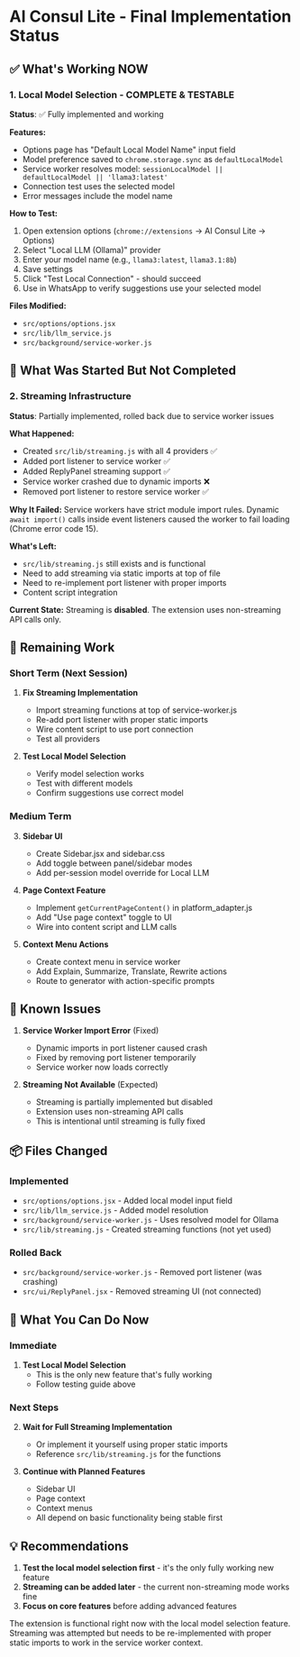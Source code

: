 # AI Consul Lite - Final Implementation Status

## ✅ What's Working NOW

### 1. Local Model Selection - COMPLETE & TESTABLE
**Status**: ✅ Fully implemented and working

**Features:**
- Options page has "Default Local Model Name" input field
- Model preference saved to `chrome.storage.sync` as `defaultLocalModel`
- Service worker resolves model: `sessionLocalModel || defaultLocalModel || 'llama3:latest'`
- Connection test uses the selected model
- Error messages include the model name

**How to Test:**
1. Open extension options (`chrome://extensions` → AI Consul Lite → Options)
2. Select "Local LLM (Ollama)" provider
3. Enter your model name (e.g., `llama3:latest`, `llama3.1:8b`)
4. Save settings
5. Click "Test Local Connection" - should succeed
6. Use in WhatsApp to verify suggestions use your selected model

**Files Modified:**
- `src/options/options.jsx`
- `src/lib/llm_service.js`
- `src/background/service-worker.js`

## 🚧 What Was Started But Not Completed

### 2. Streaming Infrastructure
**Status**: Partially implemented, rolled back due to service worker issues

**What Happened:**
- Created `src/lib/streaming.js` with all 4 providers ✅
- Added port listener to service worker ✅
- Added ReplyPanel streaming support ✅
- Service worker crashed due to dynamic imports ❌
- Removed port listener to restore service worker ✅

**Why It Failed:**
Service workers have strict module import rules. Dynamic `await import()` calls inside event listeners caused the worker to fail loading (Chrome error code 15).

**What's Left:**
- `src/lib/streaming.js` still exists and is functional
- Need to add streaming via static imports at top of file
- Need to re-implement port listener with proper imports
- Content script integration

**Current State:**
Streaming is **disabled**. The extension uses non-streaming API calls only.

## 📝 Remaining Work

### Short Term (Next Session)
1. **Fix Streaming Implementation**
   - Import streaming functions at top of service-worker.js
   - Re-add port listener with proper static imports
   - Wire content script to use port connection
   - Test all providers

2. **Test Local Model Selection**
   - Verify model selection works
   - Test with different models
   - Confirm suggestions use correct model

### Medium Term
3. **Sidebar UI**
   - Create Sidebar.jsx and sidebar.css
   - Add toggle between panel/sidebar modes
   - Add per-session model override for Local LLM

4. **Page Context Feature**
   - Implement `getCurrentPageContent()` in platform_adapter.js
   - Add "Use page context" toggle to UI
   - Wire into content script and LLM calls

5. **Context Menu Actions**
   - Create context menu in service worker
   - Add Explain, Summarize, Translate, Rewrite actions
   - Route to generator with action-specific prompts

## 🐛 Known Issues

1. **Service Worker Import Error** (Fixed)
   - Dynamic imports in port listener caused crash
   - Fixed by removing port listener temporarily
   - Service worker now loads correctly

2. **Streaming Not Available** (Expected)
   - Streaming is partially implemented but disabled
   - Extension uses non-streaming API calls
   - This is intentional until streaming is fully fixed

## 📦 Files Changed

### Implemented
- `src/options/options.jsx` - Added local model input field
- `src/lib/llm_service.js` - Added model resolution
- `src/background/service-worker.js` - Uses resolved model for Ollama
- `src/lib/streaming.js` - Created streaming functions (not yet used)

### Rolled Back
- `src/background/service-worker.js` - Removed port listener (was crashing)
- `src/ui/ReplyPanel.jsx` - Removed streaming UI (not connected)

## 🎯 What You Can Do Now

### Immediate
1. **Test Local Model Selection**
   - This is the only new feature that's fully working
   - Follow testing guide above

### Next Steps
2. **Wait for Full Streaming Implementation**
   - Or implement it yourself using proper static imports
   - Reference `src/lib/streaming.js` for the functions

3. **Continue with Planned Features**
   - Sidebar UI
   - Page context
   - Context menus
   - All depend on basic functionality being stable first

## 💡 Recommendations

1. **Test the local model selection first** - it's the only fully working new feature
2. **Streaming can be added later** - the current non-streaming mode works fine
3. **Focus on core features** before adding advanced features

The extension is functional right now with the local model selection feature. Streaming was attempted but needs to be re-implemented with proper static imports to work in the service worker context.

